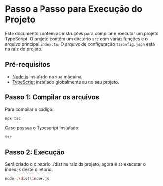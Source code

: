 # Passo a Passo para Execução do Projeto

Este documento contém as instruções para compilar e executar um projeto TypeScript. O projeto contém um diretório `src` com várias funções e o arquivo principal `index.ts`. O arquivo de configuração `tsconfig.json` está na raiz do projeto.

## Pré-requisitos

- [Node.js](https://nodejs.org/) instalado na sua máquina.
- [TypeScript](https://www.typescriptlang.org/) instalado globalmente ou no seu projeto.
  
## Passo 1: Compilar os arquivos

Para compilar o código: 

```bash
npx tsc
```

Caso possua o Typescript instalado:

```bash
tsc
```

## Passo 2: Execução

Será criado o diretório ./dist na raiz do projeto, agora é só executar o index.js deste diretório.

```bash
node .\dist\index.js
```
